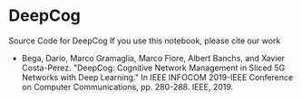 # DeepCog
Source Code for DeepCog
If you use this notebook, please cite our work

- Bega, Dario, Marco Gramaglia, Marco Fiore, Albert Banchs, and Xavier Costa-Perez. "DeepCog: Cognitive Network Management in Sliced 5G Networks with Deep Learning." In IEEE INFOCOM 2019-IEEE Conference on Computer Communications, pp. 280-288. IEEE, 2019.

